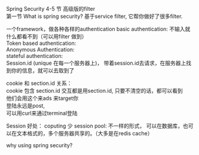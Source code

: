 Spring Security  4-5 节
高级版的filter  
第一节
What is spring security?
基于service filter, 它帮你做好了很多filter.

一个framework，做各种各样的authentication
basic authentication: 不输入就什么都看不到（可以用filter 做到）  
Token based authentication:  
Anonymous Authentication:  
stateful authentication:  
Session.id (unique 在每一个服务器上)， 带着session.id去请求，在服务器上找到你的信息，就可以去取到了  

cookie 和 section.id 关系：  
cookie 包含 section.id
交互都是用section.id, 只要不清空的话，都可以看到  
他们会用这个来ads 来target你  
登陆永远是post,   
可以用curl来通过terminal登陆  

Session 好处：
coputing 少
session pool: 不一样的形式， 可以在数据库，也可以在文本格式的，多个服务器共享的。（大多是在redis cache）  

   

why using spring security?